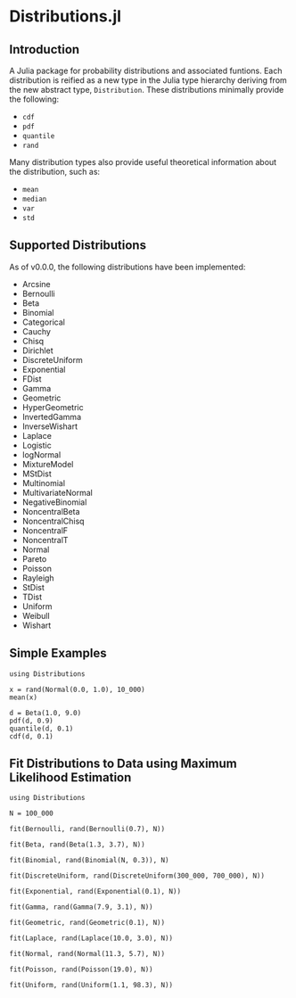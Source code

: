 Distributions.jl
================

## Introduction

A Julia package for probability distributions and associated funtions. Each distribution is reified as a new type in the Julia type hierarchy deriving from the new abstract type, `Distribution`. These distributions minimally provide the following:

* `cdf`
* `pdf`
* `quantile`
* `rand`

Many distribution types also provide useful theoretical information about the distribution, such as:

* `mean`
* `median`
* `var`
* `std`

## Supported Distributions

As of v0.0.0, the following distributions have been implemented:

* Arcsine
* Bernoulli
* Beta
* Binomial
* Categorical
* Cauchy
* Chisq
* Dirichlet
* DiscreteUniform
* Exponential
* FDist
* Gamma
* Geometric
* HyperGeometric
* InvertedGamma
* InverseWishart
* Laplace
* Logistic
* logNormal
* MixtureModel
* MStDist
* Multinomial
* MultivariateNormal
* NegativeBinomial
* NoncentralBeta
* NoncentralChisq
* NoncentralF
* NoncentralT
* Normal
* Pareto
* Poisson
* Rayleigh
* StDist
* TDist
* Uniform
* Weibull
* Wishart

## Simple Examples

    using Distributions

    x = rand(Normal(0.0, 1.0), 10_000)
    mean(x)

    d = Beta(1.0, 9.0)
    pdf(d, 0.9)
    quantile(d, 0.1)
    cdf(d, 0.1)

## Fit Distributions to Data using Maximum Likelihood Estimation

	using Distributions

    N = 100_000

    fit(Bernoulli, rand(Bernoulli(0.7), N))

    fit(Beta, rand(Beta(1.3, 3.7), N))

    fit(Binomial, rand(Binomial(N, 0.3)), N)

    fit(DiscreteUniform, rand(DiscreteUniform(300_000, 700_000), N))

    fit(Exponential, rand(Exponential(0.1), N))

    fit(Gamma, rand(Gamma(7.9, 3.1), N))

    fit(Geometric, rand(Geometric(0.1), N))

    fit(Laplace, rand(Laplace(10.0, 3.0), N))

    fit(Normal, rand(Normal(11.3, 5.7), N))

    fit(Poisson, rand(Poisson(19.0), N))

    fit(Uniform, rand(Uniform(1.1, 98.3), N))
